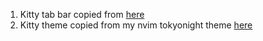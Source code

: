 1. Kitty tab bar copied from [here](https://github.com/kovidgoyal/kitty/discussions/4447#discussioncomment-3460299)
2. Kitty theme copied from my nvim tokyonight theme [here](https://github.com/folke/tokyonight.nvim/blob/main/extras/kitty/tokyonight_night.conf)
